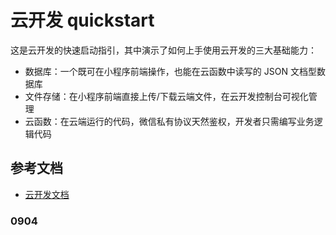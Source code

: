 # 云开发 quickstart

这是云开发的快速启动指引，其中演示了如何上手使用云开发的三大基础能力：

-   数据库：一个既可在小程序前端操作，也能在云函数中读写的 JSON 文档型数据库
-   文件存储：在小程序前端直接上传/下载云端文件，在云开发控制台可视化管理
-   云函数：在云端运行的代码，微信私有协议天然鉴权，开发者只需编写业务逻辑代码

## 参考文档

-   [云开发文档](https://developers.weixin.qq.com/miniprogram/dev/wxcloud/basis/getting-started.html)

### 0904

